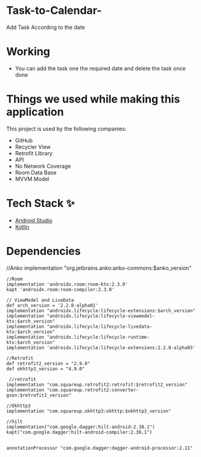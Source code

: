 # Task-to-Calendar-
Add Task According to the date 

# Working 
 * You can add the task one the required date and delete the task once done 

# Things we used while making this application
This project is used by the following companies:

* GitHub
* Recycler View
* Retrofit Library
* API
* No Network Coverage 
* Room Data Base 
* MVVM Model 

# Tech Stack ✨

* [Android Studio](https://developer.android.com/studio)
* [Kotlin](https://kotlinlang.org/)

# Dependencies

  //Anko
    implementation "org.jetbrains.anko:anko-commons:$anko_version"

    //Room
    implementation 'androidx.room:room-ktx:2.3.0'
    kapt 'androidx.room:room-compiler:2.3.0'

    // ViewModel and LiveData
    def arch_version = '2.2.0-alpha01'
    implementation "androidx.lifecycle:lifecycle-extensions:$arch_version"
    implementation "androidx.lifecycle:lifecycle-viewmodel-ktx:$arch_version"
    implementation "androidx.lifecycle:lifecycle-livedata-ktx:$arch_version"
    implementation "androidx.lifecycle:lifecycle-runtime-ktx:$arch_version"
    implementation 'androidx.lifecycle:lifecycle-extensions:2.2.0-alpha03'

    //Retrofit
    def retrofit2_version = "2.9.0"
    def okhttp3_version = "4.9.0"
    
     //retrofit
    implementation "com.squareup.retrofit2:retrofit:$retrofit2_version"
    implementation "com.squareup.retrofit2:converter-gson:$retrofit2_version"

    //Okhttp3
    implementation "com.squareup.okhttp3:okhttp:$okhttp3_version"

    //hilt
    implementation("com.google.dagger:hilt-android:2.38.1")
    kapt("com.google.dagger:hilt-android-compiler:2.38.1")


    annotationProcessor "com.google.dagger:dagger-android-processor:2.11"
